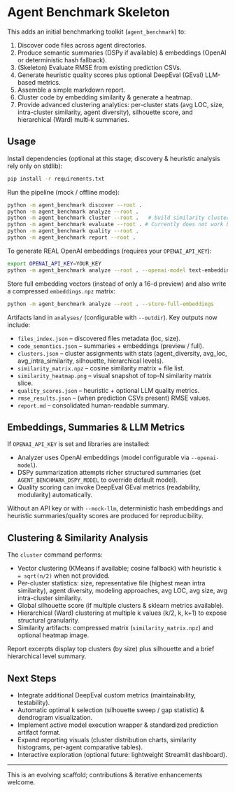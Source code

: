 # Agent Benchmark Skeleton

This adds an initial benchmarking toolkit (`agent_benchmark`) to:

1. Discover code files across agent directories.
2. Produce semantic summaries (DSPy if available) & embeddings (OpenAI or deterministic hash fallback).
3. (Skeleton) Evaluate RMSE from existing prediction CSVs.
4. Generate heuristic quality scores plus optional DeepEval (GEval) LLM-based metrics.
5. Assemble a simple markdown report.
6. Cluster code by embedding similarity & generate a heatmap.
7. Provide advanced clustering analytics: per-cluster stats (avg LOC, size, intra-cluster similarity, agent diversity), silhouette score, and hierarchical (Ward) multi‑k summaries.

## Usage

Install dependencies (optional at this stage; discovery & heuristic analysis rely only on stdlib):

```bash
pip install -r requirements.txt
```

Run the pipeline (mock / offline mode):

```bash
python -m agent_benchmark discover --root .
python -m agent_benchmark analyze --root . 
python -m agent_benchmark cluster --root .   # build similarity clusters, stats, heatmap, hierarchy
python -m agent_benchmark evaluate --root . # Currently does not work because no runs returns CSV files for RMSE.
python -m agent_benchmark quality --root . 
python -m agent_benchmark report --root .
```

To generate REAL OpenAI embeddings (requires your `OPENAI_API_KEY`):

```bash
export OPENAI_API_KEY=YOUR_KEY
python -m agent_benchmark analyze --root . --openai-model text-embedding-3-small
```

Store full embedding vectors (instead of only a 16-d preview) and also write a compressed `embeddings.npz` matrix:

```bash
python -m agent_benchmark analyze --root . --store-full-embeddings
```

Artifacts land in `analyses/` (configurable with `--outdir`). Key outputs now include:

- `files_index.json` – discovered files metadata (loc, size).
- `code_semantics.json` – summaries + embeddings (preview / full).
- `clusters.json` – cluster assignments with stats (agent_diversity, avg_loc, avg_intra_similarity, silhouette, hierarchical levels).
- `similarity_matrix.npz` – cosine similarity matrix + file list.
- `similarity_heatmap.png` – visual snapshot of top-N similarity matrix slice.
- `quality_scores.json` – heuristic + optional LLM quality metrics.
- `rmse_results.json` – (when prediction CSVs present) RMSE values.
- `report.md` – consolidated human-readable summary.

## Embeddings, Summaries & LLM Metrics

If `OPENAI_API_KEY` is set and libraries are installed:

- Analyzer uses OpenAI embeddings (model configurable via `--openai-model`).
- DSPy summarization attempts richer structured summaries (set `AGENT_BENCHMARK_DSPY_MODEL` to override default model).
- Quality scoring can invoke DeepEval GEval metrics (readability, modularity) automatically.

Without an API key or with `--mock-llm`, deterministic hash embeddings and heuristic summaries/quality scores are produced for reproducibility.

## Clustering & Similarity Analysis

The `cluster` command performs:

- Vector clustering (KMeans if available; cosine fallback) with heuristic `k = sqrt(n/2)` when not provided.
- Per-cluster statistics: size, representative file (highest mean intra similarity), agent diversity, modeling approaches, avg LOC, avg size, avg intra-cluster similarity.
- Global silhouette score (if multiple clusters & sklearn metrics available).
- Hierarchical (Ward) clustering at multiple k values (k/2, k, k+1) to expose structural granularity.
- Similarity artifacts: compressed matrix (`similarity_matrix.npz`) and optional heatmap image.

Report excerpts display top clusters (by size) plus silhouette and a brief hierarchical level summary.

## Next Steps

- Integrate additional DeepEval custom metrics (maintainability, testability).
- Automatic optimal k selection (silhouette sweep / gap statistic) & dendrogram visualization.
- Implement active model execution wrapper & standardized prediction artifact format.
- Expand reporting visuals (cluster distribution charts, similarity histograms, per-agent comparative tables).
- Interactive exploration (optional future: lightweight Streamlit dashboard).

---

This is an evolving scaffold; contributions & iterative enhancements welcome.
